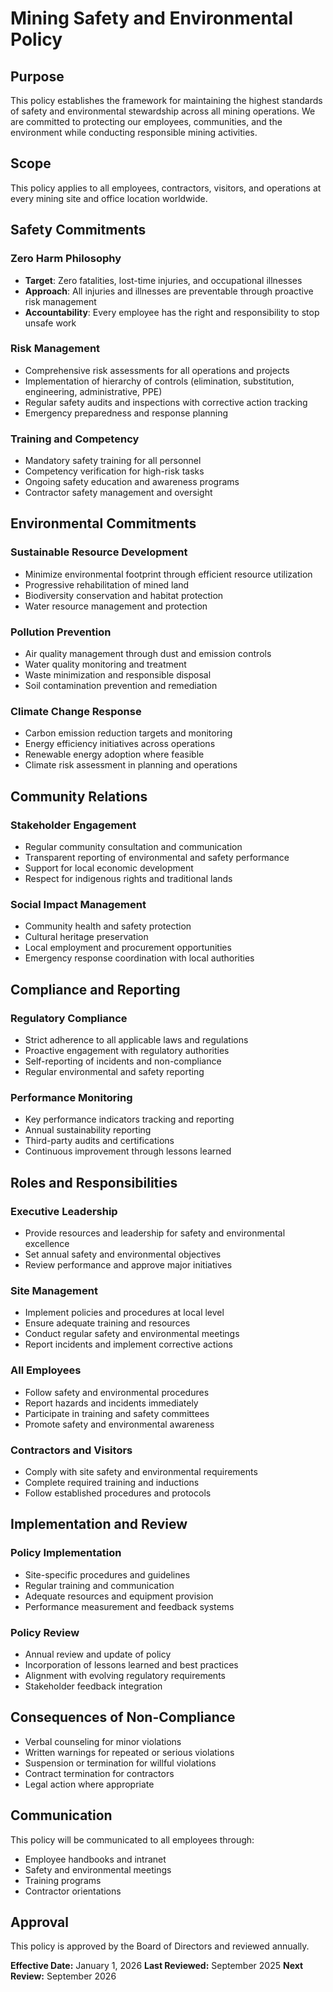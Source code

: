 # Mining Safety and Environmental Policy

## Purpose
This policy establishes the framework for maintaining the highest standards of safety and environmental stewardship across all mining operations. We are committed to protecting our employees, communities, and the environment while conducting responsible mining activities.

## Scope
This policy applies to all employees, contractors, visitors, and operations at every mining site and office location worldwide.

## Safety Commitments

### Zero Harm Philosophy
- **Target**: Zero fatalities, lost-time injuries, and occupational illnesses
- **Approach**: All injuries and illnesses are preventable through proactive risk management
- **Accountability**: Every employee has the right and responsibility to stop unsafe work

### Risk Management
- Comprehensive risk assessments for all operations and projects
- Implementation of hierarchy of controls (elimination, substitution, engineering, administrative, PPE)
- Regular safety audits and inspections with corrective action tracking
- Emergency preparedness and response planning

### Training and Competency
- Mandatory safety training for all personnel
- Competency verification for high-risk tasks
- Ongoing safety education and awareness programs
- Contractor safety management and oversight

## Environmental Commitments

### Sustainable Resource Development
- Minimize environmental footprint through efficient resource utilization
- Progressive rehabilitation of mined land
- Biodiversity conservation and habitat protection
- Water resource management and protection

### Pollution Prevention
- Air quality management through dust and emission controls
- Water quality monitoring and treatment
- Waste minimization and responsible disposal
- Soil contamination prevention and remediation

### Climate Change Response
- Carbon emission reduction targets and monitoring
- Energy efficiency initiatives across operations
- Renewable energy adoption where feasible
- Climate risk assessment in planning and operations

## Community Relations

### Stakeholder Engagement
- Regular community consultation and communication
- Transparent reporting of environmental and safety performance
- Support for local economic development
- Respect for indigenous rights and traditional lands

### Social Impact Management
- Community health and safety protection
- Cultural heritage preservation
- Local employment and procurement opportunities
- Emergency response coordination with local authorities

## Compliance and Reporting

### Regulatory Compliance
- Strict adherence to all applicable laws and regulations
- Proactive engagement with regulatory authorities
- Self-reporting of incidents and non-compliance
- Regular environmental and safety reporting

### Performance Monitoring
- Key performance indicators tracking and reporting
- Annual sustainability reporting
- Third-party audits and certifications
- Continuous improvement through lessons learned

## Roles and Responsibilities

### Executive Leadership
- Provide resources and leadership for safety and environmental excellence
- Set annual safety and environmental objectives
- Review performance and approve major initiatives

### Site Management
- Implement policies and procedures at local level
- Ensure adequate training and resources
- Conduct regular safety and environmental meetings
- Report incidents and implement corrective actions

### All Employees
- Follow safety and environmental procedures
- Report hazards and incidents immediately
- Participate in training and safety committees
- Promote safety and environmental awareness

### Contractors and Visitors
- Comply with site safety and environmental requirements
- Complete required training and inductions
- Follow established procedures and protocols

## Implementation and Review

### Policy Implementation
- Site-specific procedures and guidelines
- Regular training and communication
- Adequate resources and equipment provision
- Performance measurement and feedback systems

### Policy Review
- Annual review and update of policy
- Incorporation of lessons learned and best practices
- Alignment with evolving regulatory requirements
- Stakeholder feedback integration

## Consequences of Non-Compliance
- Verbal counseling for minor violations
- Written warnings for repeated or serious violations
- Suspension or termination for willful violations
- Contract termination for contractors
- Legal action where appropriate

## Communication
This policy will be communicated to all employees through:
- Employee handbooks and intranet
- Safety and environmental meetings
- Training programs
- Contractor orientations

## Approval
This policy is approved by the Board of Directors and reviewed annually.

**Effective Date:** January 1, 2026
**Last Reviewed:** September 2025
**Next Review:** September 2026
